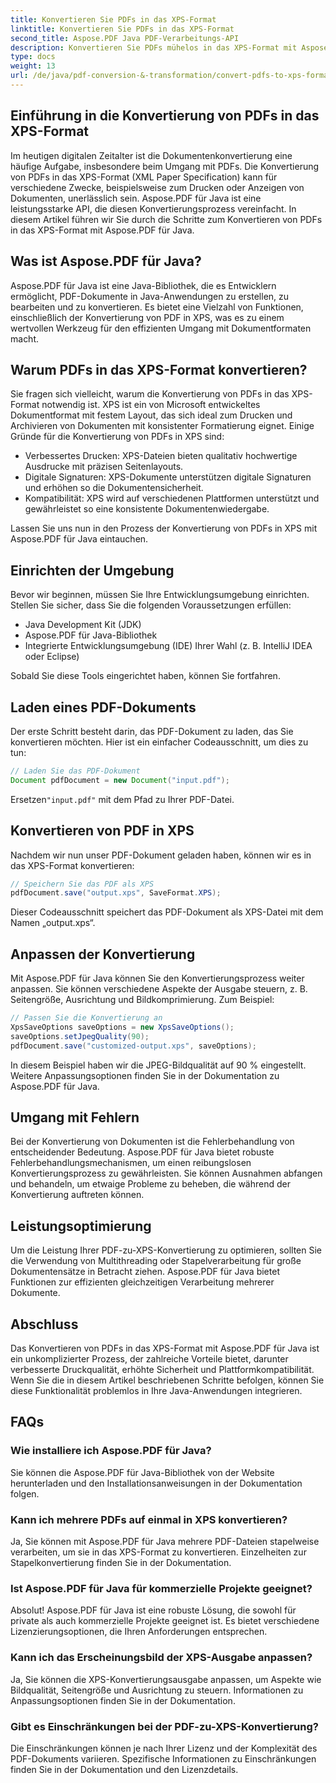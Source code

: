```yaml
---
title: Konvertieren Sie PDFs in das XPS-Format
linktitle: Konvertieren Sie PDFs in das XPS-Format
second_title: Aspose.PDF Java PDF-Verarbeitungs-API
description: Konvertieren Sie PDFs mühelos in das XPS-Format mit Aspose.PDF für Java. Schalten Sie verbesserte Druckfunktionen, Sicherheit und Kompatibilität frei.
type: docs
weight: 13
url: /de/java/pdf-conversion-&-transformation/convert-pdfs-to-xps-format/
---
```


## Einführung in die Konvertierung von PDFs in das XPS-Format

Im heutigen digitalen Zeitalter ist die Dokumentenkonvertierung eine häufige Aufgabe, insbesondere beim Umgang mit PDFs. Die Konvertierung von PDFs in das XPS-Format (XML Paper Specification) kann für verschiedene Zwecke, beispielsweise zum Drucken oder Anzeigen von Dokumenten, unerlässlich sein. Aspose.PDF für Java ist eine leistungsstarke API, die diesen Konvertierungsprozess vereinfacht. In diesem Artikel führen wir Sie durch die Schritte zum Konvertieren von PDFs in das XPS-Format mit Aspose.PDF für Java.

## Was ist Aspose.PDF für Java?

Aspose.PDF für Java ist eine Java-Bibliothek, die es Entwicklern ermöglicht, PDF-Dokumente in Java-Anwendungen zu erstellen, zu bearbeiten und zu konvertieren. Es bietet eine Vielzahl von Funktionen, einschließlich der Konvertierung von PDF in XPS, was es zu einem wertvollen Werkzeug für den effizienten Umgang mit Dokumentformaten macht.

## Warum PDFs in das XPS-Format konvertieren?

Sie fragen sich vielleicht, warum die Konvertierung von PDFs in das XPS-Format notwendig ist. XPS ist ein von Microsoft entwickeltes Dokumentformat mit festem Layout, das sich ideal zum Drucken und Archivieren von Dokumenten mit konsistenter Formatierung eignet. Einige Gründe für die Konvertierung von PDFs in XPS sind:

- Verbessertes Drucken: XPS-Dateien bieten qualitativ hochwertige Ausdrucke mit präzisen Seitenlayouts.
- Digitale Signaturen: XPS-Dokumente unterstützen digitale Signaturen und erhöhen so die Dokumentensicherheit.
- Kompatibilität: XPS wird auf verschiedenen Plattformen unterstützt und gewährleistet so eine konsistente Dokumentenwiedergabe.

Lassen Sie uns nun in den Prozess der Konvertierung von PDFs in XPS mit Aspose.PDF für Java eintauchen.

## Einrichten der Umgebung

Bevor wir beginnen, müssen Sie Ihre Entwicklungsumgebung einrichten. Stellen Sie sicher, dass Sie die folgenden Voraussetzungen erfüllen:

- Java Development Kit (JDK)
- Aspose.PDF für Java-Bibliothek
- Integrierte Entwicklungsumgebung (IDE) Ihrer Wahl (z. B. IntelliJ IDEA oder Eclipse)

Sobald Sie diese Tools eingerichtet haben, können Sie fortfahren.

## Laden eines PDF-Dokuments

Der erste Schritt besteht darin, das PDF-Dokument zu laden, das Sie konvertieren möchten. Hier ist ein einfacher Codeausschnitt, um dies zu tun:

```java
// Laden Sie das PDF-Dokument
Document pdfDocument = new Document("input.pdf");
```

 Ersetzen`"input.pdf"` mit dem Pfad zu Ihrer PDF-Datei.

## Konvertieren von PDF in XPS

Nachdem wir nun unser PDF-Dokument geladen haben, können wir es in das XPS-Format konvertieren:

```java
// Speichern Sie das PDF als XPS
pdfDocument.save("output.xps", SaveFormat.XPS);
```

Dieser Codeausschnitt speichert das PDF-Dokument als XPS-Datei mit dem Namen „output.xps“.

## Anpassen der Konvertierung

Mit Aspose.PDF für Java können Sie den Konvertierungsprozess weiter anpassen. Sie können verschiedene Aspekte der Ausgabe steuern, z. B. Seitengröße, Ausrichtung und Bildkomprimierung. Zum Beispiel:

```java
// Passen Sie die Konvertierung an
XpsSaveOptions saveOptions = new XpsSaveOptions();
saveOptions.setJpegQuality(90);
pdfDocument.save("customized-output.xps", saveOptions);
```

In diesem Beispiel haben wir die JPEG-Bildqualität auf 90 % eingestellt. Weitere Anpassungsoptionen finden Sie in der Dokumentation zu Aspose.PDF für Java.

## Umgang mit Fehlern

Bei der Konvertierung von Dokumenten ist die Fehlerbehandlung von entscheidender Bedeutung. Aspose.PDF für Java bietet robuste Fehlerbehandlungsmechanismen, um einen reibungslosen Konvertierungsprozess zu gewährleisten. Sie können Ausnahmen abfangen und behandeln, um etwaige Probleme zu beheben, die während der Konvertierung auftreten können.

## Leistungsoptimierung

Um die Leistung Ihrer PDF-zu-XPS-Konvertierung zu optimieren, sollten Sie die Verwendung von Multithreading oder Stapelverarbeitung für große Dokumentensätze in Betracht ziehen. Aspose.PDF für Java bietet Funktionen zur effizienten gleichzeitigen Verarbeitung mehrerer Dokumente.

## Abschluss

Das Konvertieren von PDFs in das XPS-Format mit Aspose.PDF für Java ist ein unkomplizierter Prozess, der zahlreiche Vorteile bietet, darunter verbesserte Druckqualität, erhöhte Sicherheit und Plattformkompatibilität. Wenn Sie die in diesem Artikel beschriebenen Schritte befolgen, können Sie diese Funktionalität problemlos in Ihre Java-Anwendungen integrieren.

## FAQs

### Wie installiere ich Aspose.PDF für Java?

Sie können die Aspose.PDF für Java-Bibliothek von der Website herunterladen und den Installationsanweisungen in der Dokumentation folgen.

### Kann ich mehrere PDFs auf einmal in XPS konvertieren?

Ja, Sie können mit Aspose.PDF für Java mehrere PDF-Dateien stapelweise verarbeiten, um sie in das XPS-Format zu konvertieren. Einzelheiten zur Stapelkonvertierung finden Sie in der Dokumentation.

### Ist Aspose.PDF für Java für kommerzielle Projekte geeignet?

Absolut! Aspose.PDF für Java ist eine robuste Lösung, die sowohl für private als auch kommerzielle Projekte geeignet ist. Es bietet verschiedene Lizenzierungsoptionen, die Ihren Anforderungen entsprechen.

### Kann ich das Erscheinungsbild der XPS-Ausgabe anpassen?

Ja, Sie können die XPS-Konvertierungsausgabe anpassen, um Aspekte wie Bildqualität, Seitengröße und Ausrichtung zu steuern. Informationen zu Anpassungsoptionen finden Sie in der Dokumentation.

### Gibt es Einschränkungen bei der PDF-zu-XPS-Konvertierung?

Die Einschränkungen können je nach Ihrer Lizenz und der Komplexität des PDF-Dokuments variieren. Spezifische Informationen zu Einschränkungen finden Sie in der Dokumentation und den Lizenzdetails.